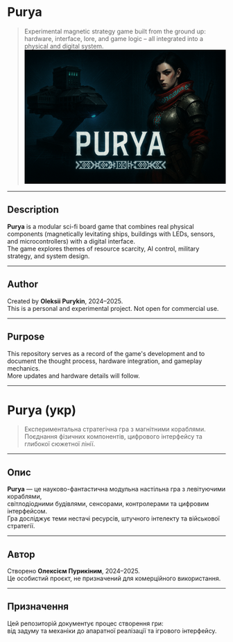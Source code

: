 # Purya

> Experimental magnetic strategy game built from the ground up:  
> hardware, interface, lore, and game logic – all integrated into a physical and digital system.
![Purya Banner](./folder-images/fd64fee6-2907-468b-ad8f-854c6ccf00c8.png)
---

## Description

**Purya** is a modular sci-fi board game that combines real physical components (magnetically levitating ships, buildings with LEDs, sensors, and microcontrollers) with a digital interface.  
The game explores themes of resource scarcity, AI control, military strategy, and system design.

---

## Author

Created by **Oleksii Purykin**, 2024–2025.  
This is a personal and experimental project. Not open for commercial use.

---

## Purpose

This repository serves as a record of the game's development and to document the thought process, hardware integration, and gameplay mechanics.  
More updates and hardware details will follow.

---

# Purya (укр)

> Експериментальна стратегічна гра з магнітними кораблями.  
> Поєднання фізичних компонентів, цифрового інтерфейсу та глибокої сюжетної лінії.

---

## Опис

**Purya** — це науково-фантастична модульна настільна гра з левітуючими кораблями,  
світлодіодними будівлями, сенсорами, контролерами та цифровим інтерфейсом.  
Гра досліджує теми нестачі ресурсів, штучного інтелекту та військової стратегії.

---

## Автор

Створено **Олексієм Пурикіним**, 2024–2025.  
Це особистий проєкт, не призначений для комерційного використання.

---

## Призначення

Цей репозиторій документує процес створення гри:  
від задуму та механіки до апаратної реалізації та ігрового інтерфейсу.

